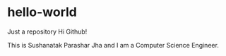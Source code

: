 # hello-world
Just a repository
Hi Github!

This is Sushanatak Parashar Jha and I am a Computer Science Engineer.
